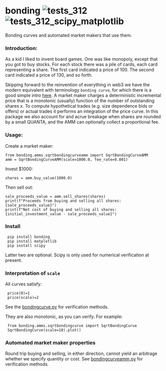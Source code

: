 # bonding   ![tests_312](https://github.com/microprediction/bonding/workflows/tests_312/badge.svg) ![tests_312_scipy_matplotlib](https://github.com/microprediction/bonding/workflows/tests_312_scipy_matplotlib/badge.svg)
Bonding curves and automated market makers that use them. 

### Introduction:
As a kid I liked to invent board games. One was like monopoly, except that you got to buy stocks. For each stock there was a pile of cards, each card representing a share. The first card indicated a price of 100. The second card indicated a price of 130, and so forth. 

Skipping forward to the reinvention of everything in web3 we have the modern equivalent with terminology `bonding curve`, for which there is a good simple intro [here](https://www.linkedin.com/pulse/bonding-curves-new-frontier-decentralized-finance-andrea-dal-mas-4zq3f/). A market maker charges a deterministic incremental price that is a monotonic (usually) function of the number of outstanding shares x. To compute hypothetical trades (e.g. size dependence bids or offers) or actual trades it performs an integration of the price curve. In this package we also account for and acrue breakage when shares are rounded by a small QUANTA, and the AMM can optionally collect a proportional fee. 


### Usage:

Create a market maker:

    from bonding.amms.sqrtbondingcurveamm import SqrtBondingCurveAMM
    amm = SqrtBondingCurveAMM(scale=1000.0, fee_rate=0.001)

Invest $1000:

    shares = amm.buy_value(1000.0)

Then sell out:
    
    sale_proceeds_value = amm.sell_shares(shares)
    print(f"Proceeds from buying and selling all shares: {sale_proceeds_value}")
    print(f"Net cost of buying and selling all shares: {initial_investment_value - sale_proceeds_value}")


### Install

     pip install bonding
     pip install matplotlib
     pip install scipy 

Latter two are optional. Scipy is only used for numerical verification at present. 


### Interpretation of `scale`
All curves satisfy:

     price(0)=1
     price(scale)=2 

See the [bondingcurve.py](https://github.com/microprediction/bonding/blob/main/bonding/curves/bondingcurve.py) for verification methods. 

They are also monotonic, as you can verify. For example:

     from bonding.amms.sqrtbondingcurve import SqrtBondingCurve
     SqrtBondingCurve(scale=10).plot()

### Automated market maker properties
Round trip buying and selling, in either direction, cannot yield an arbitrage whether we specify quantity or cost. See [bondingcurveamm,py](https://github.com/microprediction/bonding/blob/main/bonding/amms/bondingcurveamm.py) for verification methods. 
